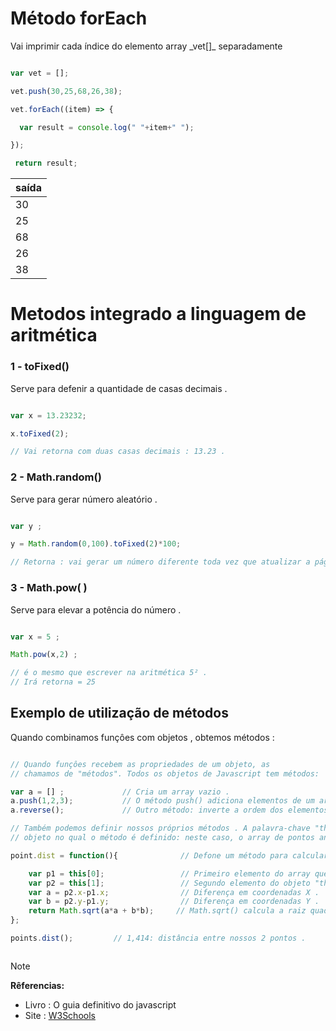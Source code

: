 
# Método forEach

<p> Vai imprimir cada índice do elemento array _vet[]_ separadamente   </p> 

```javascript

var vet = [];

vet.push(30,25,68,26,38);

vet.forEach((item) => {

  var result = console.log(" "+item+" ");

});

 return result;
```
| saída |
|:--|
| 30 |
| 25 |
| 68 |
| 26 |
| 38 |

# Metodos integrado a linguagem  de aritmética 

### 1 - toFixed()

<p> Serve para defenir a quantidade de casas decimais .</p>

``` javascript

var x = 13.23232;

x.toFixed(2);

// Vai retorna com duas casas decimais : 13.23 .

```

### 2 - Math.random()

<p> Serve para gerar número aleatório .</p>

```javascript

var y ;

y = Math.random(0,100).toFixed(2)*100;

// Retorna : vai gerar um número diferente toda vez que atualizar a página , com duas casas decimais .

```
### 3 - Math.pow( )

<p> Serve para elevar a potência do número .</p>

```javascript

var x = 5 ;

Math.pow(x,2) ; 

// é o mesmo que escrever na aritmética 5² .
// Irá retorna = 25 

```
## Exemplo de utilização de métodos 

<p> Quando combinamos funçôes com objetos , obtemos métodos : </p>

```javascript

// Quando funçôes recebem as propriedades de um objeto, as 
// chamamos de "métodos". Todos os objetos de Javascript tem métodos:

var a = [] ;             // Cria um array vazio .
a.push(1,2,3);           // O método push() adiciona elementos de um array .
a.reverse();             // Outro método: inverte a ordem dos elementos .

// Também podemos definir nossos próprios métodos . A palavra-chave "this" se refere ao
// objeto no qual o método é definido: neste caso, o array de pontos anterior . 

point.dist = function(){              // Defone um método para calcular a distância .

    var p1 = this[0];                 // Primeiro elemento do array que . chamamos .  
    var p2 = this[1];                 // Segundo elemento do objeto "this" .
    var a = p2.x-p1.x;                // Diferença em coordenadas X .
    var b = p2.y-p1.y;                // Diferença em coordenadas Y .
    return Math.sqrt(a*a + b*b);     // Math.sqrt() calcula a raiz quadrada, oteorema de pítagoras .
};

points.dist();         // 1,414: distância entre nossos 2 pontos .



```


> [!NOTE]
> <strong> Rêferencias: </strong>
> * Livro : O guia definitivo do javascript
> * Site : [W3Schools](https://www.w3schools.com/)